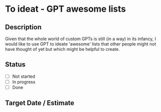 # To ideat - GPT awesome lists

## Description

Given that the whole world of custom GPTs is still (in a way) in its infancy, I would like to use GPT to ideate 'awesome' lists that other people might not have thought of yet but which might be helpful to create. 

## Status

- [ ] Not started
- [ ] In progress
- [ ] Done

## Target Date / Estimate